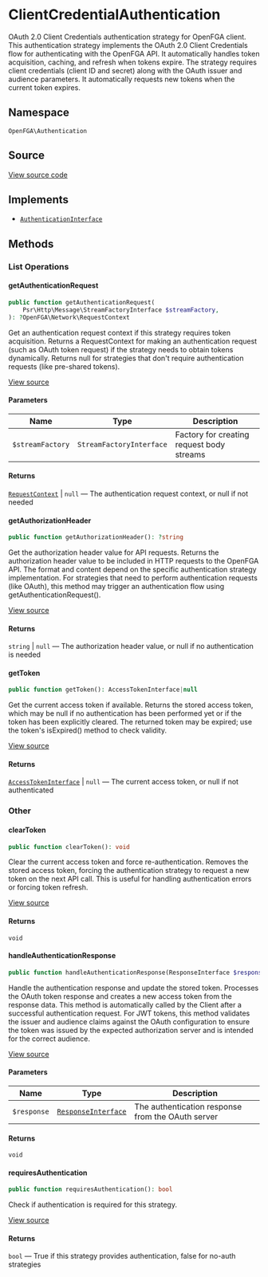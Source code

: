 # ClientCredentialAuthentication

OAuth 2.0 Client Credentials authentication strategy for OpenFGA client. This authentication strategy implements the OAuth 2.0 Client Credentials flow for authenticating with the OpenFGA API. It automatically handles token acquisition, caching, and refresh when tokens expire. The strategy requires client credentials (client ID and secret) along with the OAuth issuer and audience parameters. It automatically requests new tokens when the current token expires.

## Namespace
`OpenFGA\Authentication`

## Source
[View source code](https://github.com/evansims/openfga-php/blob/main/src/Authentication/ClientCredentialAuthentication.php)

## Implements
* [`AuthenticationInterface`](AuthenticationInterface.md)




## Methods

                                                                                                
### List Operations
#### getAuthenticationRequest


```php
public function getAuthenticationRequest(
    Psr\Http\Message\StreamFactoryInterface $streamFactory,
): ?OpenFGA\Network\RequestContext
```

Get an authentication request context if this strategy requires token acquisition. Returns a RequestContext for making an authentication request (such as OAuth token request) if the strategy needs to obtain tokens dynamically. Returns null for strategies that don&#039;t require authentication requests (like pre-shared tokens).

[View source](https://github.com/evansims/openfga-php/blob/main/src/Authentication/ClientCredentialAuthentication.php#L86)

#### Parameters
| Name | Type | Description |
|------|------|-------------|
| `$streamFactory` | `StreamFactoryInterface` | Factory for creating request body streams |

#### Returns
[`RequestContext`](Network/RequestContext.md) &#124; `null` — The authentication request context, or null if not needed
#### getAuthorizationHeader


```php
public function getAuthorizationHeader(): ?string
```

Get the authorization header value for API requests. Returns the authorization header value to be included in HTTP requests to the OpenFGA API. The format and content depend on the specific authentication strategy implementation. For strategies that need to perform authentication requests (like OAuth), this method may trigger an authentication flow using getAuthenticationRequest().

[View source](https://github.com/evansims/openfga-php/blob/main/src/Authentication/ClientCredentialAuthentication.php#L128)


#### Returns
`string` &#124; `null` — The authorization header value, or null if no authentication is needed
#### getToken


```php
public function getToken(): AccessTokenInterface|null
```

Get the current access token if available. Returns the stored access token, which may be null if no authentication has been performed yet or if the token has been explicitly cleared. The returned token may be expired; use the token&#039;s isExpired() method to check validity.

[View source](https://github.com/evansims/openfga-php/blob/main/src/Authentication/ClientCredentialAuthentication.php#L147)


#### Returns
[`AccessTokenInterface`](AccessTokenInterface.md) &#124; `null` — The current access token, or null if not authenticated
### Other
#### clearToken


```php
public function clearToken(): void
```

Clear the current access token and force re-authentication. Removes the stored access token, forcing the authentication strategy to request a new token on the next API call. This is useful for handling authentication errors or forcing token refresh.

[View source](https://github.com/evansims/openfga-php/blob/main/src/Authentication/ClientCredentialAuthentication.php#L75)


#### Returns
`void`
#### handleAuthenticationResponse


```php
public function handleAuthenticationResponse(ResponseInterface $response): void
```

Handle the authentication response and update the stored token. Processes the OAuth token response and creates a new access token from the response data. This method is automatically called by the Client after a successful authentication request. For JWT tokens, this method validates the issuer and audience claims against the OAuth configuration to ensure the token was issued by the expected authorization server and is intended for the correct audience.

[View source](https://github.com/evansims/openfga-php/blob/main/src/Authentication/ClientCredentialAuthentication.php#L174)

#### Parameters
| Name | Type | Description |
|------|------|-------------|
| `$response` | [`ResponseInterface`](Responses/ResponseInterface.md) | The authentication response from the OAuth server |

#### Returns
`void`
#### requiresAuthentication


```php
public function requiresAuthentication(): bool
```

Check if authentication is required for this strategy.

[View source](https://github.com/evansims/openfga-php/blob/main/src/Authentication/ClientCredentialAuthentication.php#L187)


#### Returns
`bool` — True if this strategy provides authentication, false for no-auth strategies
